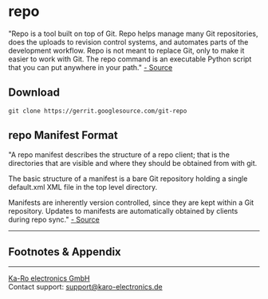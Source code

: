 # repo

"Repo is a tool built on top of Git. Repo helps manage many Git repositories,
does the uploads to revision control systems, and automates parts of the
development workflow. Repo is not meant to replace Git, only to make it easier
to work with Git. The repo command is an executable Python script that you can
put anywhere in your path." [- Source][google-repo]

## Download
```console
git clone https://gerrit.googlesource.com/git-repo
```

## repo Manifest Format
"A repo manifest describes the structure of a repo client; that is the
directories that are visible and where they should be obtained from with git.

The basic structure of a manifest is a bare Git repository holding a single
default.xml XML file in the top level directory.

Manifests are inherently version controlled, since they are kept within a Git
repository. Updates to manifests are automatically obtained by clients during
repo sync." [- Source][google-repo-xml]


---
## Footnotes & Appendix
[google-repo]: (https://gerrit.googlesource.com/git-repo)  
[google-repo-xml]: (https://gerrit.googlesource.com/git-repo/+/HEAD/docs/manifest-format.md)

---
[Ka-Ro electronics GmbH](https://www.karo-electronics.de)  
Contact support: support@karo-electronics.de